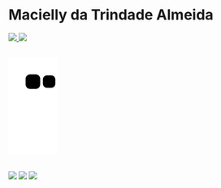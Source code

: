 # Macielly da Trindade Almeida

<!---
Maahrcy/Maahrcy is a ✨ special ✨ repository because its `README.md` (this file) appears on your GitHub profile.
You can click the Preview link to take a look at your changes.
--->

<div display="inline-block">
  <a href="https://github.com/maahrcy">
  <img align="" height="170em" max-width="300em" src="https://github-readme-stats.vercel.app/api?username=maahrcy&theme=synthwave&show_icons=true&include_all_commits=true&count_private=true"/>
  <img align="" height="170em" max-width="200em" src="https://github-readme-stats.vercel.app/api/top-langs/?username=maahrcy&layout=compact&langs_count=7&theme=synthwave"/>
<div/>

##

![Snake animation](https://github.com/rafaballerini/rafaballerini/blob/output/github-contribution-grid-snake.svg)

##

<div>
  <a href="mailto:maciellydatrindadee@gmail.com"><img src="https://img.shields.io/badge/GMAIL-D14836?style=for-the-badge&logo=gmail&logoColor=white" target="_blank"></a>
  <a href="https://t.me/macielly_trindade"><img src="https://img.shields.io/badge/Telegram-2CA5E0?style=for-the-badge&logo=telegram&logoColor=white" target="_blank"></a>
  <a href="discordapp.com/users/maahrcy#2610"><img src="https://img.shields.io/badge/Discord-5865F2?style=for-the-badge&logo=discord&logoColor=white" target="_blank"></a>
<div>
  
  <!---
invision app: https://img.shields.io/badge/Inkscape-000000?style=for-the-badge&logo=Inkscape&logoColor=white
--->

